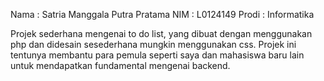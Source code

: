 Nama : Satria Manggala Putra Pratama
NIM : L0124149
Prodi : Informatika

Projek sederhana mengenai to do list, yang dibuat dengan menggunakan php dan didesain sesederhana mungkin menggunakan css. 
Projek ini tentunya membantu para pemula seperti saya dan mahasiswa baru lain untuk mendapatkan fundamental mengenai backend.
